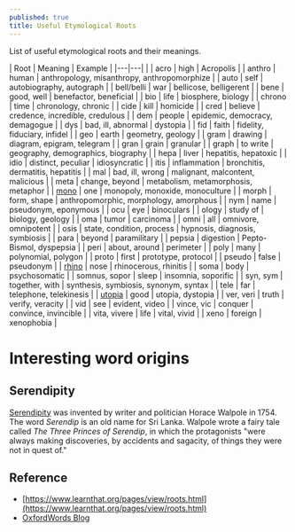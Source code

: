 ```yaml
---
published: true
title: Useful Etymological Roots
---
```

List of useful etymological roots and their meanings.

| Root | Meaning | Example |
|---|---| |
| acro | high | Acropolis |
| anthro | human | anthropology, misanthropy, anthropomorphize |
| auto | self | autobiography, autograph |
| bell/belli | war | bellicose, belligerent |
| bene | good, well | benefactor, beneficial |
| bio | life | biosphere, biology |
| chrono | time | chronology, chronic |
| cide | kill | homicide |
| cred | believe | credence, incredible, credulous |
| dem | people | epidemic, democracy, demagogue |
| dys | bad, ill, abnormal | dystopia |
| fid | faith | fidelity, fiduciary, infidel |
| geo | earth | geometry, geology |
| gram | drawing | diagram, epigram, telegram |
| gran | grain | granular |
| graph | to write | geography, demographics, biography |
| hepa | liver | hepatitis, hepatoxic |
| idio | distinct, peculiar | idiosyncratic |
| itis | inflammation | bronchitis, dermatitis, hepatitis |
| mal | bad, ill, wrong | malignant, malcontent, malicious |
| meta | change, beyond | metabolism, metamorphosis, metaphor |
| [mono](https://www.etymonline.com/word/mono-) | one | monopoly, monoxide, monoculture |
| morph | form, shape | anthropomorphic, morphology, amorphous |
| nym | name | pseudonym, eponymous |
| ocu | eye | binoculars |
| ology | study of | biology, geology |
| oma | tumor | carcinoma |
| omni | all | omnivore, omnipotent |
| osis | state, condition, process | hypnosis, diagnosis, symbiosis |
| para | beyond | paramilitary |
| pepsia | digestion | Pepto-Bismol, dyspepsia |
| peri | about, around | perimeter |
| poly | many | polynomial, polygon |
| proto | first | prototype, protocol |
| pseudo | false | pseudonym |
| [rhino](https://www.etymonline.com/word/rhino-) | nose | rhinocerous, rhinitis |
| soma | body | psychosomatic |
| somnus, sopor | sleep | insomnia, soporific |
| syn, sym | together, with | synthesis, symbiosis, synonym, syntax |
| tele | far | telephone, telekinesis |
| [utopia](https://www.etymonline.com/search?q=dystopia) | good | utopia, dystopia |
| ver, veri | truth | verify, veracity |
| vid | see | evident, video |
| vince, vic | conquer | convince, invincible |
| vita, vivere | life | vital, vivid |
| xeno | foreign | xenophobia |

# Interesting word origins

## Serendipity

[Serendipity](https://blog.oxforddictionaries.com/2012/03/what-is-the-origin-of-serendipity/) was invented by writer and politician Horace Walpole in 1754. The word _Serendip_ is an old name for Sri Lanka. Walpole wrote a fairy tale called _The Three Princes of Serendip_, in which the protagonists "were always making discoveries, by accidents and sagacity, of things they were not in quest of."

## Reference

- [https://www.learnthat.org/pages/view/roots.html](https://www.learnthat.org/pages/view/roots.html)
- [OxfordWords Blog](https://blog.oxforddictionaries.com/)